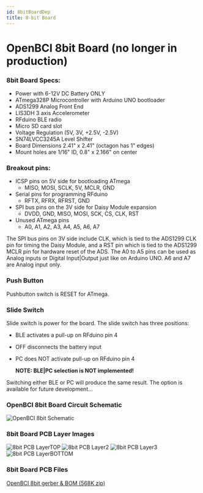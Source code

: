 ```yaml
---
id: 8bitBoardDep
title: 8-bit Board
---
```


# OpenBCI 8bit Board (no longer in production)

### 8bit Board Specs:

 * Power with 6-12V DC Battery ONLY
 * ATmega328P Microcontroller with Arduino UNO bootloader
 * ADS1299 Analog Front End
 * LIS3DH 3 axis Accelerometer
 * RFduino BLE radio
 * Micro SD card slot
 * Voltage Regulation (5V, 3V, +2.5V, -2.5V)
 * SN74LVCC3245A Level Shifter
 * Board Dimensions 2.41" x 2.41" (octagon has 1" edges)
 * Mount holes are 1/16" ID, 0.8" x 2.166" on center


### Breakout pins:

 * ICSP pins on 5V side for bootloading ATmega
 	* MISO, MOSI, SCLK, 5V, MCLR, GND
 * Serial pins for programming RFduino
 	* RFTX, RFRX, RFRST, GND
 * SPI bus pins on the 3V side for Daisy Module expansion
 	* DVDD, GND, MISO, MOSI, SCK, CS, CLK, RST
 * Unused ATmega pins
 	* A0, A1, A2, A3, A4, A5, A6, A7

The SPI bus pins on 3V side include CLK, which is tied to the ADS1299 CLK pin for timing the Daisy Module, and a RST pin which is tied to the ADS1299 MCLR pin for hardware reset of the ADS. The A0 to A5 pins can be used as Analog inputs or Digital Input|Output just like on Arduino UNO. A6 and A7 are Analog input only.

### Push Button
Pushbutton switch is RESET for ATmega.

### Slide Switch
Slide switch is power for the board. The slide switch has three positions:

* BLE activates a pull-up on RFduino pin 4
* OFF disconnects the battery input
* PC does NOT activate pull-up on RFduino pin 4

    **NOTE: BLE|PC selection is NOT implemented!**

Switching either BLE or PC will produce the same result. The option is available for future development...

### OpenBCI 8bit Board Circuit Schematic

![OpenBCI 8bit Schematic](assets/DepImages/OBCI_V3_8bit-Schematic.jpg)


### 8bit Board PCB Layer Images

![8bit PCB LayerTOP](assets/DepImages/OBCI_8bit_layerTop.jpg)
![8bit PCB Layer2](assets/DepImages/OBCI_8bit_layerTwo.jpg)
![8bit PCB Layer3](assets/DepImages/OBCI_8bit_layerThree.jpg)
![8bit PCB LayerBOTTOM](assets/DepImages/OBCI_8bit_layerBottom_noMirror.jpg)



### 8bit Board PCB Files
[OpenBCI 8bit gerber & BOM (568K zip)](http://ultracortex.com/downloads/hardware/OpenBCI_8bit.zip)
